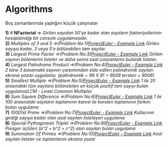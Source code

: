 # Algorithms
Boş zamanlarımda yaptığım küçük çalışmalar

**1)**  # **NFactorial** => *Girilen sayıdan 50'ye kadar olan sayıların faktoriyellerinin hesaplandığı bir console uygulamasıdır.* <br/>
**2)**  *Multiples of 3 and 5 =>(Problem No:1)[ProjectEuler - Example Link](https://projecteuler.net/problem=1) Girilen sayıya kadar, 3 veya 5'e bölünebilen tam sayılar.* <br/>
**3)**  *Largest Prime Factor =>(Problem No:3)[ProjectEuler - Example Link](https://projecteuler.net/problem=3) Girilen sayının bölenlerini listeler ve daha sonra asal çarpanlarını bularak listeler.* <br/>
**4)**  *Largest Palindrome Product =>(Problem No:4)[ProjectEuler - Example Link](https://projecteuler.net/problem=4) 2 tane 3 basamaklı sayının çarpımından elde edilen palindromik sayıları ekrana yazan uygulama. (palindromik = 99 X 91 = 9009 tersten = 9009)* <br/>
**5)**  *Smallest Multiple =>(Problem No:5)[ProjectEuler - Example Link](https://projecteuler.net/problem=5) 1 ile 20 arasındaki tüm sayılara bölünebilen en küçük pozitif tam sayıyı bulan uygulama(LCM - Least Common Multiple)* <br/>
**6)**  *Sum Square Difference =>(Problem No:6)[ProjectEuler - Example Link](https://projecteuler.net/problem=6) 1 ile 100 arasındaki sayıların toplamının karesi ile kareleri toplamının farkını bulan uygulama* <br/>
**7)**  *10001st Prime =>(Problem No:7)[ProjectEuler - Example Link](https://projecteuler.net/problem=7) Kullacının girdiği sayıya kadar olan asal sayıları listeleyen uygulama* <br/>
**8)**  *Special Pythagorean Triplet =>(Problem No:9)[ProjectEuler - Example Link](https://projecteuler.net/problem=9) Pisagor üçlüleri (a^2 + b^2 = c^2) olan sayıları bulan uygulama* <br/>
**9)**  *Summation Of Primes =>(Problem No:10)[ProjectEuler - Example Link](https://projecteuler.net/problem=10) Asal sayıları listeler ve toplamlarını ekrana yazar* <br/>
